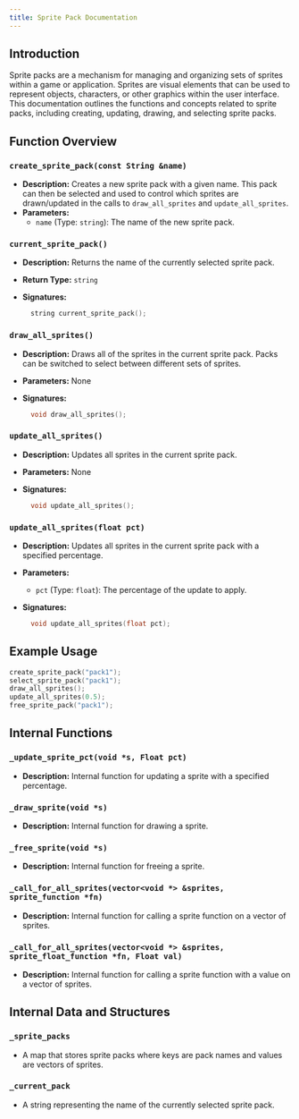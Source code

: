 ```yaml
---
title: Sprite Pack Documentation
---
```


## Introduction

Sprite packs are a mechanism for managing and organizing sets of sprites within a game or
application. Sprites are visual elements that can be used to represent objects, characters, or other
graphics within the user interface. This documentation outlines the functions and concepts related
to sprite packs, including creating, updating, drawing, and selecting sprite packs.

## Function Overview

### `create_sprite_pack(const String &name)`

- **Description:** Creates a new sprite pack with a given name. This pack can then be selected and
  used to control which sprites are drawn/updated in the calls to `draw_all_sprites` and
  `update_all_sprites`.
- **Parameters:**
  - `name` (Type: `string`): The name of the new sprite pack.

### `current_sprite_pack()`

- **Description:** Returns the name of the currently selected sprite pack.
- **Return Type:** `string`
- **Signatures:**

  ```cpp
    string current_sprite_pack();
  ```

### `draw_all_sprites()`

- **Description:** Draws all of the sprites in the current sprite pack. Packs can be switched to
  select between different sets of sprites.
- **Parameters:** None
- **Signatures:**

  ```cpp
    void draw_all_sprites();
  ```

### `update_all_sprites()`

- **Description:** Updates all sprites in the current sprite pack.
- **Parameters:** None
- **Signatures:**

  ```cpp
    void update_all_sprites();
  ```

### `update_all_sprites(float pct)`

- **Description:** Updates all sprites in the current sprite pack with a specified percentage.
- **Parameters:**
  - `pct` (Type: `float`): The percentage of the update to apply.
- **Signatures:**

  ```cpp
    void update_all_sprites(float pct);
  ```

## Example Usage

```cpp
create_sprite_pack("pack1");
select_sprite_pack("pack1");
draw_all_sprites();
update_all_sprites(0.5);
free_sprite_pack("pack1");
```

## Internal Functions

### `_update_sprite_pct(void *s, Float pct)`

- **Description:** Internal function for updating a sprite with a specified percentage.

### `_draw_sprite(void *s)`

- **Description:** Internal function for drawing a sprite.

### `_free_sprite(void *s)`

- **Description:** Internal function for freeing a sprite.

### `_call_for_all_sprites(vector<void *> &sprites, sprite_function *fn)`

- **Description:** Internal function for calling a sprite function on a vector of sprites.

### `_call_for_all_sprites(vector<void *> &sprites, sprite_float_function *fn, Float val)`

- **Description:** Internal function for calling a sprite function with a value on a vector of
  sprites.

## Internal Data and Structures

### `_sprite_packs`

- A map that stores sprite packs where keys are pack names and values are vectors of sprites.

### `_current_pack`

- A string representing the name of the currently selected sprite pack.
